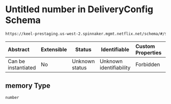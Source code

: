 # Untitled number in DeliveryConfig Schema

```txt
https://keel-prestaging.us-west-2.spinnaker.mgmt.netflix.net/schema/#/$defs/ResourcesSpec/properties/memory
```




| Abstract            | Extensible | Status         | Identifiable            | Custom Properties | Additional Properties | Access Restrictions | Defined In                                                    |
| :------------------ | ---------- | -------------- | ----------------------- | :---------------- | --------------------- | ------------------- | ------------------------------------------------------------- |
| Can be instantiated | No         | Unknown status | Unknown identifiability | Forbidden         | Allowed               | none                | [keel.schema.json\*](keel.schema.json "open original schema") |

## memory Type

`number`
